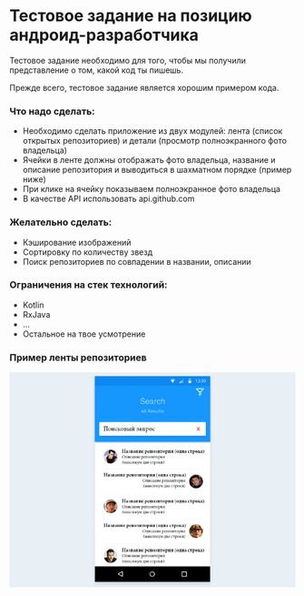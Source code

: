 
# Тестовое задание на позицию андроид-разработчика

Тестовое задание необходимо для того, чтобы мы получили представление о том, какой код ты пишешь.

Прежде всего, тестовое задание является хорошим примером кода.

### Что надо сделать:

-   Необходимо сделать приложение из двух модулей: лента (список открытых репозиториев) и детали (просмотр полноэкранного фото владельца)
-   Ячейки в ленте должны отображать фото владельца, название и описание репозитория и выводиться в шахматном порядке (пример ниже)
-   При клике на ячейку показываем полноэкранное фото владельца
-   В качестве API использовать api.github.com

### Желательно сделать:

-   Кэширование изображений
-   Сортировку по количеству звезд
-   Поиск репозиториев по совпадении в названии, описании

### Ограничения на стек технологий:

-   Kotlin
-   RxJava
-   ...
-   Остальное на твое усмотрение

### Пример ленты репозиториев

![alt text](https://raw.githubusercontent.com/balakin/AndroidTest/master/search-android.jpg)
